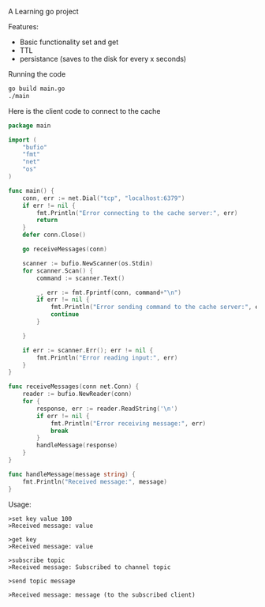 A Learning go project

<!---
 will update this though 
-->

Features:
 - Basic functionality set and get
 - TTL 
 - persistance (saves to the disk for every x seconds)

Running the code
```sh
go build main.go
./main
```

Here is the client code to connect to the cache

```go
package main

import (
	"bufio"
	"fmt"
	"net"
	"os"
)

func main() {
	conn, err := net.Dial("tcp", "localhost:6379")
	if err != nil {
		fmt.Println("Error connecting to the cache server:", err)
		return
	}
	defer conn.Close()

	go receiveMessages(conn)

	scanner := bufio.NewScanner(os.Stdin)
	for scanner.Scan() {
		command := scanner.Text()

		_, err := fmt.Fprintf(conn, command+"\n")
		if err != nil {
			fmt.Println("Error sending command to the cache server:", err)
			continue
		}

	}

	if err := scanner.Err(); err != nil {
		fmt.Println("Error reading input:", err)
	}
}

func receiveMessages(conn net.Conn) {
	reader := bufio.NewReader(conn)
	for {
		response, err := reader.ReadString('\n')
		if err != nil {
			fmt.Println("Error receiving message:", err)
			break
		}
		handleMessage(response)
	}
}

func handleMessage(message string) {
	fmt.Println("Received message:", message)
}

```


Usage:

```
>set key value 100
>Received message: value

>get key
>Received message: value

>subscribe topic
>Received message: Subscribed to channel topic

>send topic message

>Received message: message (to the subscribed client)
```
